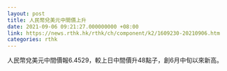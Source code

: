 ```yaml
---
layout: post
title: 人民幣兌美元中間價上升
date: 2021-09-06 09:21:27.000000000 +08:00
link: https://news.rthk.hk/rthk/ch/component/k2/1609230-20210906.htm
categories: rthk
---
```


人民幣兌美元中間價報6.4529，較上日中間價升48點子，創6月中旬以來新高。
